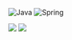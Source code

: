 

![Java](https://img.shields.io/badge/java-%23ED8B00.svg?style=for-the-badge&logo=java&logoColor=white)
![Spring](https://img.shields.io/badge/spring-%236DB33F.svg?style=for-the-badge&logo=spring&logoColor=white)

  <a href="https://velog.io/@leekhy02"><img src="https://img.shields.io/badge/velog-3DDC84?style=flat-square&logo=Velog&logoColor=white"/></a>
  <a href="https://notion.so/TIL-Today-I-Learned-8bc9850e152242b38f93fba5bb27b29c"><img src="https://img.shields.io/badge/nortion-ffffff?style=flat-square&logo=notion&logoColor=black"/></a>
